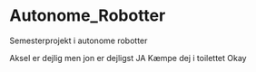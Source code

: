 # Autonome_Robotter
 Semesterprojekt i autonome robotter


Aksel er dejlig men jon er dejligst
JA
Kæmpe dej i toilettet
Okay
